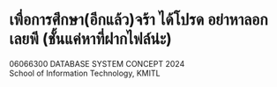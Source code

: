# เพื่อการศึกษา(อีกแล้ว)จร้า ได้โปรด อย่าหาลอกเลยพี (ชั้นแค่หาที่ฝากไฟล์น่ะ)
06066300 DATABASE SYSTEM CONCEPT 2024  
School of Information Technology, KMITL
